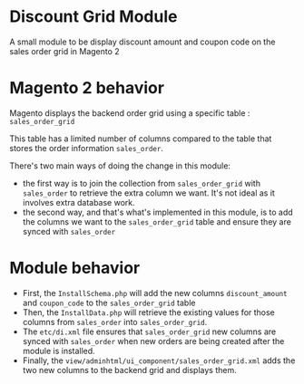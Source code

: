 # Discount Grid Module

A small module to be display discount amount and coupon code on the sales order grid in Magento 2

# Magento 2 behavior

Magento displays the backend order grid using a specific table : `sales_order_grid`

This table has a limited number of columns compared to the table that stores the order information `sales_order`.

There's two main ways of doing the change in this module:

* the first way is to join the collection from `sales_order_grid` with `sales_order` to retrieve the extra column we want. It's not ideal as it involves extra database work.
* the second way, and that's what's implemented in this module, is to add the columns we want to the `sales_order_grid` table and ensure they are synced with `sales_order`

# Module behavior

* First, the `InstallSchema.php` will add the new columns `discount_amount` and `coupon_code` to the `sales_order_grid` table
* Then, the `InstallData.php` will retrieve the existing values for those columns from `sales_order` into `sales_order_grid`.
* The `etc/di.xml` file ensures that `sales_order_grid` new columns are synced with `sales_order` when new orders are being created after the module is installed.
* Finally, the `view/adminhtml/ui_component/sales_order_grid.xml` adds the two new columns to the backend grid and displays them.